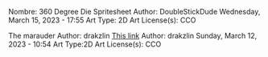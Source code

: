
Nombre: 360 Degree Die Spritesheet
Author: DoubleStickDude
Wednesday, March 15, 2023 - 17:55
Art Type: 2D Art
License(s): CCO


The marauder
Author: drakzlin [This link]([http://example.net/](https://opengameart.org/content/the-marauder)) Author: drakzlin
Sunday, March 12, 2023 - 10:54
Art Type:2D Art
License(s): CCO
